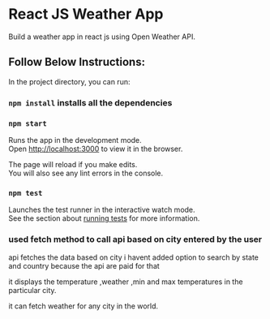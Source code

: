 # React JS Weather App

Build a weather app in react js using Open Weather API.

## Follow Below Instructions:


In the project directory, you can run:

### `npm install` installs all the dependencies

### `npm start`

Runs the app in the development mode.<br />
Open [http://localhost:3000](http://localhost:3000) to view it in the browser.

The page will reload if you make edits.<br />
You will also see any lint errors in the console.

### `npm test`

Launches the test runner in the interactive watch mode.<br />
See the section about [running tests](https://facebook.github.io/create-react-app/docs/running-tests) for more information.

### used fetch method to call api based on city entered by the user

api fetches the data based on city i havent added option to search by state and country because the api are paid for that

it displays the temperature ,weather ,min and max temperatures in the particular city.

it can fetch weather for any city in the world.
